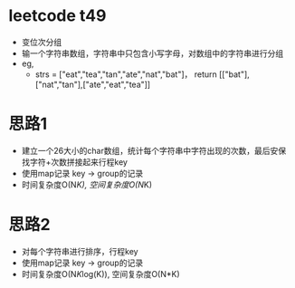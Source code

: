 # leetcode t49
- 变位次分组
- 输一个字符串数组，字符串中只包含小写字母，对数组中的字符串进行分组
- eg,
    - strs = ["eat","tea","tan","ate","nat","bat"]， return [["bat"],["nat","tan"],["ate","eat","tea"]]
    
# 思路1
- 建立一个26大小的char数组，统计每个字符串中字符出现的次数，最后安保找字符+次数拼接起来行程key
- 使用map记录  key -> group的记录
- 时间复杂度O(N*K), 空间复杂度O(N*K)

# 思路2
- 对每个字符串进行排序，行程key
- 使用map记录  key -> group的记录
- 时间复杂度O(N*K*log(K)), 空间复杂度O(N*K)